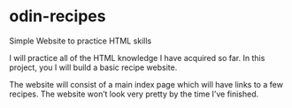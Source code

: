 # odin-recipes

Simple Website to practice HTML skills

I will practice all of the HTML knowledge I have acquired so far. In this project, you I will build a basic recipe website.

The website will consist of a main index page which will have links to a few recipes. The website won’t look very pretty by the time I’ve finished.
